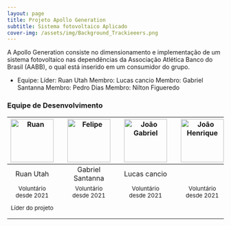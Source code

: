 ```yaml
---
layout: page
title: Projeto Apollo Generation
subtitle: Sistema fotovoltaico Aplicado
cover-img: /assets/img/Background_Trackieeers.png
---
```


A Apollo Generation consiste no dimensionamento e implementação de um sistema fotovoltaico nas dependências da Associação Atlética Banco do Brasil (AABB), o qual está inserido em um consumidor do grupo.


- Equipe:
Líder: Ruan Utah
Membro: Lucas cancio
Membro: Gabriel Santanna
Membro: Pedro Dias
Membro: Nilton Figueredo

### Equipe de Desenvolvimento
<div class="row">
  <div class=" col-xl-auto offset-xl-0 col-lg-4 offset-lg-0">
    <div class="mobile-side-scroller">
      <table class="table-borderless highlight">
        <thead>
          <tr>
            <th><center><img src="{{ assets/img/voluntarios/ruan_utah.png' | relative_url }}" width="100" alt="Ruan" class="img-fluid rounded-circle" /></center></th>
            <th></th>
            <th><center><img src="{{ 'assets/img/voluntarios/felipe_leao.jpg' | relative_url }}" width="100" alt="Felipe" class="img-fluid rounded-circle"/></center></th>
            <th></th>
            <th><center><img src="{{ 'assets/img/voluntarios/joao_gabriel.jpeg' | relative_url }}" width="100" alt="João Gabriel" class="img-fluid rounded-circle"/></center></th>
            <th></th>
            <th><center><img src="{{ 'assets/img/ieee_logo.png' | relative_url }}" width="100" alt="João Henrique" class="img-fluid rounded-circle"/></center></th>
          </tr>
        </thead>
        <tbody>
          <tr class="font-weight-bolder" style="text-align: center margin-top: 0">
            <td width="25%"><center>Ruan Utah</center></td>
            <td></td>
            <td width="25%"><center>Gabriel Santanna</center></td>
            <td></td>
            <td width="25%"><center>Lucas cancio</center></td>
            <td></td>
          <tr style="text-align: center" >
            <td style="vertical-align: top"><small><center>Voluntário desde 2021 <p/> Líder do projeto</center></small></td>
            <td></td>
            <td style="vertical-align: top"><small><center>Voluntário desde 2021</center></small></td>
            <td></td>
            <td style="vertical-align: top"><small><center>Voluntário desde 2021</center></small></td>
            <td></td>
            <td style="vertical-align: top"><small><center>Voluntário desde 2021</center></small></td>
          </tr>
        </tbody>
      </table>
    </div>
  </div>
</div>


